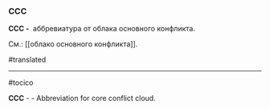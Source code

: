### CCC

**CCC -**  аббревиатура от облака основного конфликта.

См.: [[облако основного конфликта]].

#translated




<hr/>

#tocico

<b>CCC</b> - - Abbreviation for core conflict cloud.  


